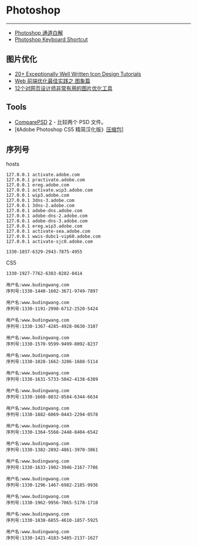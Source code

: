 
# Photoshop

----

* [Photoshop 通道白解](http://www.blueidea.com/tech/graph/2003/672.asp)
* [Photoshop Keyboard Shortcut](http://media.smashingmagazine.com/cdn_smash/wp-content/uploads/2010/02/shortcuts3.jpg)

## 图片优化

* [20+ Exceptionally Well Written Icon Design Tutorials](http://www.tutoriallounge.com/2009/06/20-exceptionally-well-written-icon-design-tutorials/)
* [Web 前端优化最佳实践之 图象篇](http://www.dbanotes.net/web/best_practices_for_speeding_up_your_web_site_image.html)
* [12个对网页设计师非常有用的图片优化工具](http://www.qianduan.net/12-pairs-of-very-useful-web-designer-image-optimization-tool.html)


## Tools

* [ComparePSD](http://pixelnovel.com/comparepsd/)
  [2](http://www.appinn.com/comparepsd/) - 比较两个 PSD 文件。
* [《Adobe Photoshop CS5 精简汉化版》[压缩包](http://www.verycd.com/topics/2814852/)]

## 序列号

hosts

```
127.0.0.1 activate.adobe.com
127.0.0.1 practivate.adobe.com
127.0.0.1 ereg.adobe.com
127.0.0.1 activate.wip3.adobe.com
127.0.0.1 wip3.adobe.com
127.0.0.1 3dns-3.adobe.com
127.0.0.1 3dns-2.adobe.com
127.0.0.1 adobe-dns.adobe.com
127.0.0.1 adobe-dns-2.adobe.com
127.0.0.1 adobe-dns-3.adobe.com
127.0.0.1 ereg.wip3.adobe.com
127.0.0.1 activate-sea.adobe.com
127.0.0.1 wwis-dubc1-vip60.adobe.com
127.0.0.1 activate-sjc0.adobe.com
```
```
1330-1037-6329-2943-7875-4955
```

CS5
```
1330-1927-7762-6383-0202-0414

用户名:www.budingwang.com
序列号:1330-1440-1602-3671-9749-7897

用户名:www.budingwang.com
序列号:1330-1191-2998-6712-2520-5424

用户名:www.budingwang.com
序列号:1330-1367-4285-4928-0630-3107

用户名:www.budingwang.com
序列号:1330-1570-9599-9499-8092-8237

用户名:www.budingwang.com
序列号:1330-1028-1662-3206-1688-5114

用户名:www.budingwang.com
序列号:1330-1631-5733-5042-4138-6389

用户名:www.budingwang.com
序列号:1330-1660-8832-8584-6344-6634

用户名:www.budingwang.com
序列号:1330-1882-6069-0443-2294-0578

用户名:www.budingwang.com
序列号:1330-1364-5568-2448-8404-6542

用户名:www.budingwang.com
序列号:1330-1382-2892-4861-3970-3861

用户名:www.budingwang.com
序列号:1330-1633-1902-3946-2167-7786

用户名:www.budingwang.com
序列号:1330-1296-1467-6982-2185-9936

用户名:www.budingwang.com
序列号:1330-1962-9956-7065-5178-1710

用户名:www.budingwang.com
序列号:1330-1838-6855-4610-1857-5925

用户名:www.budingwang.com
序列号:1330-1421-4183-5405-2137-1627

```
